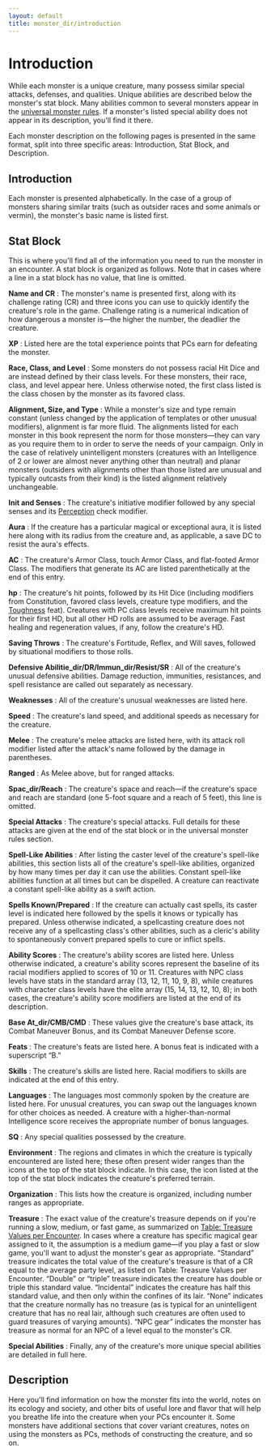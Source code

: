```yaml
---
layout: default
title: monster_dir/introduction
---
```

# Introduction

While each monster is a unique creature, many possess similar special attacks, defenses, and qualities. Unique abilities are described below the monster's stat block. Many abilities common to several monsters appear in the [universal monster rules](universalMonsterRules). If a monster's listed special ability does not appear in its description, you'll find it there.

Each monster description on the following pages is presented in the same format, split into three specific areas: Introduction, Stat Block, and Description.

## Introduction

Each monster is presented alphabetically. In the case of a group of monsters sharing similar traits (such as outsider races and some animals or vermin), the monster's basic name is listed first.

## Stat Block

This is where you'll find all of the information you need to run the monster in an encounter. A stat block is organized as follows. Note that in cases where a line in a stat block has no value, that line is omitted.

**Name and CR** : The monster's name is presented first, along with its challenge rating (CR) and three icons you can use to quickly identify the creature's role in the game. Challenge rating is a numerical indication of how dangerous a monster is—the higher the number, the deadlier the creature.

**XP** : Listed here are the total experience points that PCs earn for defeating the monster.

**Race, Class, and Level** : Some monsters do not possess racial Hit Dice and are instead defined by their class levels. For these monsters, their race, class, and level appear here. Unless otherwise noted, the first class listed is the class chosen by the monster as its favored class.

**Alignment, Size, and Type** : While a monster's size and type remain constant (unless changed by the application of templates or other unusual modifiers), alignment is far more fluid. The alignments listed for each monster in this book represent the norm for those monsters—they can vary as you require them to in order to serve the needs of your campaign. Only in the case of relatively unintelligent monsters (creatures with an Intelligence of 2 or lower are almost never anything other than neutral) and planar monsters (outsiders with alignments other than those listed are unusual and typically outcasts from their kind) is the listed alignment relatively unchangeable.

**Init and Senses** : The creature's initiative modifier followed by any special senses and its [Perception](../skill_dir/perception#_perception) check modifier.

**Aura** : If the creature has a particular magical or exceptional aura, it is listed here along with its radius from the creature and, as applicable, a save DC to resist the aura's effects.

**AC** : The creature's Armor Class, touch Armor Class, and flat-footed Armor Class. The modifiers that generate its AC are listed parenthetically at the end of this entry.

**hp** : The creature's hit points, followed by its Hit Dice (including modifiers from Constitution, favored class levels, creature type modifiers, and the [Toughness](../feats#_toughness) feat). Creatures with PC class levels receive maximum hit points for their first HD, but all other HD rolls are assumed to be average. Fast healing and regeneration values, if any, follow the creature's HD.

**Saving Throws** : The creature's Fortitude, Reflex, and Will saves, followed by situational modifiers to those rolls.

**Defensive Abilitie_dir/DR/Immun_dir/Resist/SR** : All of the creature's unusual defensive abilities. Damage reduction, immunities, resistances, and spell resistance are called out separately as necessary.

**Weaknesses** : All of the creature's unusual weaknesses are listed here.

**Speed** : The creature's land speed, and additional speeds as necessary for the creature.

**Melee** : The creature's melee attacks are listed here, with its attack roll modifier listed after the attack's name followed by the damage in parentheses.

**Ranged** : As Melee above, but for ranged attacks.

**Spac_dir/Reach** : The creature's space and reach—if the creature's space and reach are standard (one 5-foot square and a reach of 5 feet), this line is omitted.

**Special Attacks** : The creature's special attacks. Full details for these attacks are given at the end of the stat block or in the universal monster rules section.

**Spell-Like Abilities** : After listing the caster level of the creature's spell-like abilities, this section lists all of the creature's spell-like abilities, organized by how many times per day it can use the abilities. Constant spell-like abilities function at all times but can be dispelled. A creature can reactivate a constant spell-like ability as a swift action.

**Spells Known/Prepared** : If the creature can actually cast spells, its caster level is indicated here followed by the spells it knows or typically has prepared. Unless otherwise indicated, a spellcasting creature does not receive any of a spellcasting class's other abilities, such as a cleric's ability to spontaneously convert prepared spells to cure or inflict spells.

**Ability Scores** : The creature's ability scores are listed here. Unless otherwise indicated, a creature's ability scores represent the baseline of its racial modifiers applied to scores of 10 or 11. Creatures with NPC class levels have stats in the standard array (13, 12, 11, 10, 9, 8), while creatures with character class levels have the elite array (15, 14, 13, 12, 10, 8); in both cases, the creature's ability score modifiers are listed at the end of its description.

**Base At_dir/CMB/CMD** : These values give the creature's base attack, its Combat Maneuver Bonus, and its Combat Maneuver Defense score.

**Feats** : The creature's feats are listed here. A bonus feat is indicated with a superscript “B.”

**Skills** : The creature's skills are listed here. Racial modifiers to skills are indicated at the end of this entry.

**Languages** : The languages most commonly spoken by the creature are listed here. For unusual creatures, you can swap out the languages known for other choices as needed. A creature with a higher-than-normal Intelligence score receives the appropriate number of bonus languages.

**SQ** : Any special qualities possessed by the creature.

**Environment** : The regions and climates in which the creature is typically encountered are listed here; these often present wider ranges than the icons at the top of the stat block indicate. In this case, the icon listed at the top of the stat block indicates the creature's preferred terrain.

**Organization** : This lists how the creature is organized, including number ranges as appropriate.

**Treasure** : The exact value of the creature's treasure depends on if you're running a slow, medium, or fast game, as summarized on [Table: Treasure Values per Encounter](../gamemastering#_table-12-5-treasure-values-per-encounter). In cases where a creature has specific magical gear assigned to it, the assumption is a medium game—if you play a fast or slow game, you'll want to adjust the monster's gear as appropriate. “Standard” treasure indicates the total value of the creature's treasure is that of a CR equal to the average party level, as listed on Table: Treasure Values per Encounter. “Double” or “triple” treasure indicates the creature has double or triple this standard value. “Incidental” indicates the creature has half this standard value, and then only within the confines of its lair. “None” indicates that the creature normally has no treasure (as is typical for an unintelligent creature that has no real lair, although such creatures are often used to guard treasures of varying amounts). “NPC gear” indicates the monster has treasure as normal for an NPC of a level equal to the monster's CR.

**Special Abilities** : Finally, any of the creature's more unique special abilities are detailed in full here.

## Description

Here you'll find information on how the monster fits into the world, notes on its ecology and society, and other bits of useful lore and flavor that will help you breathe life into the creature when your PCs encounter it. Some monsters have additional sections that cover variant creatures, notes on using the monsters as PCs, methods of constructing the creature, and so on.

